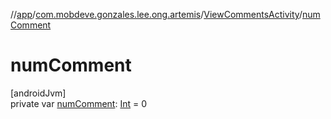 //[app](../../../index.md)/[com.mobdeve.gonzales.lee.ong.artemis](../index.md)/[ViewCommentsActivity](index.md)/[numComment](num-comment.md)

# numComment

[androidJvm]\
private var [numComment](num-comment.md): [Int](https://kotlinlang.org/api/latest/jvm/stdlib/kotlin/-int/index.html) = 0
